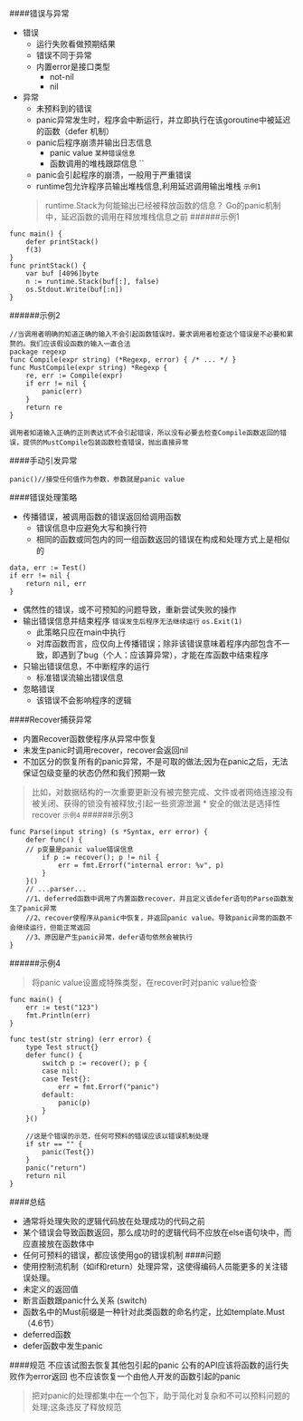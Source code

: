 ####错误与异常
* 错误
	* 运行失败看做预期结果
	* 错误不同于异常
	* 内置error是接口类型
		* not-nil
		* nil
* 异常
	* 未预料到的错误
	* panic异常发生时，程序会中断运行，并立即执行在该goroutine中被延迟的函数（defer 机制）
	* panic后程序崩溃并输出日志信息
		* panic value `某种错误信息`
		* 函数调用的堆栈跟踪信息 ``
	* panic会引起程序的崩溃，一般用于严重错误
	* runtime包允许程序员输出堆栈信息,利用延迟调用输出堆栈 `示例1`
	> runtime.Stack为何能输出已经被释放函数的信息？
	> Go的panic机制中，延迟函数的调用在释放堆栈信息之前
######示例1
```
func main() {
    defer printStack()
    f(3)
}
func printStack() {
    var buf [4096]byte
    n := runtime.Stack(buf[:], false)
    os.Stdout.Write(buf[:n])
}
```	
######示例2
```
//当调用者明确的知道正确的输入不会引起函数错误时，要求调用者检查这个错误是不必要和累赘的。我们应该假设函数的输入一直合法
package regexp
func Compile(expr string) (*Regexp, error) { /* ... */ }
func MustCompile(expr string) *Regexp {
    re, err := Compile(expr)
    if err != nil {
        panic(err)
    }
    return re
}

调用者知道输入正确的正则表达式不会引起错误，所以没有必要去检查Compile函数返回的错误，提供的MustCompile包装函数检查错误，抛出直接异常
```
		
####手动引发异常
```
panic()//接受任何值作为参数，参数就是panic value
```


####错误处理策略
* 传播错误，被调用函数的错误返回给调用函数
	* 错误信息中应避免大写和换行符
	* 相同的函数或同包内的同一组函数返回的错误在构成和处理方式上是相似的
```
data, err := Test()
if err != nil {
	return nil, err
}
```
* 偶然性的错误，或不可预知的问题导致，重新尝试失败的操作
* 输出错误信息并结束程序 `错误发生后程序无法继续运行` `os.Exit(1)`
	* 此策略只应在main中执行
	* 对库函数而言，应仅向上传播错误；除非该错误意味着程序内部包含不一致，即遇到了bug（个人：应该算异常），才能在库函数中结束程序
* 只输出错误信息，不中断程序的运行
	* 标准错误流输出错误信息
* 忽略错误
	* 该错误不会影响程序的逻辑


####Recover捕获异常
* 内置Recover函数使程序从异常中恢复
* 未发生panic时调用recover，recover会返回nil
* 不加区分的恢复所有的panic异常，不是可取的做法;因为在panic之后，无法保证包级变量的状态仍然和我们预期一致
> 比如，对数据结构的一次重要更新没有被完整完成、文件或者网络连接没有被关闭、获得的锁没有被释放;引起一些资源泄漏
	* 安全的做法是选择性recover `示例4`
######示例3
```
func Parse(input string) (s *Syntax, err error) {
    defer func() {
    // p变量是panic value错误信息
        if p := recover(); p != nil {
            err = fmt.Errorf("internal error: %v", p)
        }
    }()
    // ...parser...
    //1、deferred函数中调用了内置函数recover，并且定义该defer语句的Parse函数发生了panic异常
    //2、recover使程序从panic中恢复，并返回panic value。导致panic异常的函数不会继续运行，但能正常返回
    //3、原因是产生panic异常，defer语句依然会被执行
}
```
######示例4
>将panic value设置成特殊类型，在recover时对panic value检查
```
func main() {
	err := test("123")
	fmt.Println(err)
}

func test(str string) (err error) {
	type Test struct{}
	defer func() {
		switch p := recover(); p {
		case nil:
		case Test{}:
			err = fmt.Errorf("panic")
		default:
			panic(p)
		}
	}()

	//这是个错误的示范，任何可预料的错误应该以错误机制处理
	if str == "" {
		panic(Test{})
	}
	panic("return")
	return nil
}
```
####总结
* 通常将处理失败的逻辑代码放在处理成功的代码之前
* 某个错误会导致函数返回，那么成功时的逻辑代码不应放在else语句块中，而应直接放在函数体中
* 任何可预料的错误，都应该使用go的错误机制
####问题
* 使用控制流机制（如if和return）处理异常，这使得编码人员能更多的关注错误处理。
* 未定义的返回值
* 断言函数跟panic什么关系   (switch)
* 函数名中的Must前缀是一种针对此类函数的命名约定，比如template.Must（4.6节）
* deferred函数
* defer函数中发生panic

####规范
不应该试图去恢复其他包引起的panic
公有的API应该将函数的运行失败作为error返回
也不应该恢复一个由他人开发的函数引起的panic
> 把对panic的处理都集中在一个包下，助于简化对复杂和不可以预料问题的处理;这条违反了释放规范